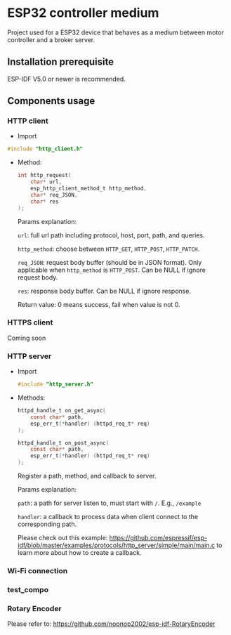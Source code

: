# ESP32 controller medium
Project used for a ESP32 device that behaves as a medium between motor controller and a broker server.

## Installation prerequisite
ESP-IDF V5.0 or newer is recommended.

## Components usage

### HTTP client
 - Import
 ``` c
 #include "http_client.h"
 ```
 - Method:
    ``` c
    int http_request(
        char* url,
        esp_http_client_method_t http_method,
        char* req_JSON,
        char* res
    );
    ```

    Params explanation:

    `url`: full url path including protocol, host, port, path, and queries.

    `http_method`: choose between `HTTP_GET`, `HTTP_POST`, `HTTP_PATCH`.

    `req_JSON`: request body buffer (should be in JSON format). Only applicable when `http_method` is `HTTP_POST`. Can be NULL if ignore request body.

    `res`: response body buffer. Can be NULL if ignore response.

    Return value: 0 means success, fail when value is not 0.

### HTTPS client
Coming soon

### HTTP server
 - Import
    ``` c
    #include "http_server.h"
    ```
 - Methods:

    ``` c
    httpd_handle_t on_get_async(
        const char* path,
        esp_err_t(*handler) (httpd_req_t* req)
    );

    httpd_handle_t on_post_async(
        const char* path,
        esp_err_t(*handler) (httpd_req_t* req)
    );
    ```
    Register a path, method, and callback to server.

    Params explanation:

    `path`:
    a path for server listen to, must start with `/`.
    E.g., `/example`

    `handler`: a callback to process data when client connect to the corresponding path.

    Please check out this example: https://github.com/espressif/esp-idf/blob/master/examples/protocols/http_server/simple/main/main.c to learn more about how to create a callback.

### Wi-Fi connection

### test_compo

### Rotary Encoder
Please refer to: https://github.com/nopnop2002/esp-idf-RotaryEncoder
